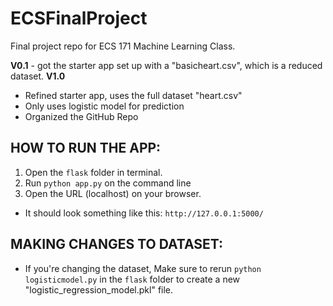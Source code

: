 # ECSFinalProject
Final project repo for ECS 171 Machine Learning Class.

**V0.1** - got the starter app set up with a "basicheart.csv", which is a reduced dataset.
**V1.0** 
- Refined starter app, uses the full dataset "heart.csv"
- Only uses logistic model for prediction
- Organized the GitHub Repo

## HOW TO RUN THE APP:
1) Open the ``flask`` folder in terminal.
2) Run ``python app.py`` on the command line
3) Open the URL (localhost) on your browser.
- It should look something like this: ``http://127.0.0.1:5000/``

## MAKING CHANGES TO DATASET:
- If you're changing the dataset, Make sure to rerun ``python logisticmodel.py`` in the ``flask`` folder to create a new "logistic_regression_model.pkl" file.